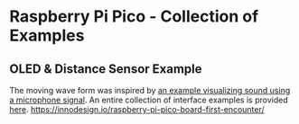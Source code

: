 # Raspberry Pi Pico - Collection of Examples 

## OLED & Distance Sensor Example 
The moving wave form was inspired by [an example visualizing sound using a microphone signal](https://makersportal.com/blog/raspberry-pi-pico-oled-display). An entire collection of interface examples is provided [here](https://dronebotworkshop.com/pi-pico/#Analog_Pins). 
https://innodesign.io/raspberry-pi-pico-board-first-encounter/ 

